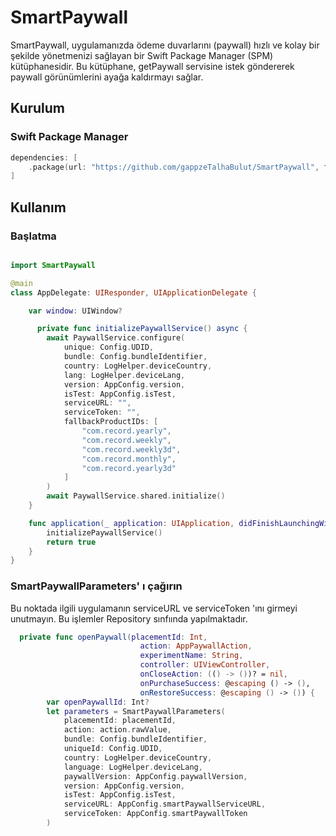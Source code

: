 # SmartPaywall

SmartPaywall, uygulamanızda ödeme duvarlarını (paywall) hızlı ve kolay bir şekilde yönetmenizi sağlayan bir Swift Package Manager (SPM) kütüphanesidir. Bu kütüphane, getPaywall servisine istek göndererek paywall görünümlerini ayağa kaldırmayı sağlar.

## Kurulum

### Swift Package Manager

```swift
dependencies: [
    .package(url: "https://github.com/gappzeTalhaBulut/SmartPaywall", from: "1.0.7")
]
```
## Kullanım

### Başlatma

```swift

import SmartPaywall

@main
class AppDelegate: UIResponder, UIApplicationDelegate {

    var window: UIWindow?

      private func initializePaywallService() async {
        await PaywallService.configure(
            unique: Config.UDID,
            bundle: Config.bundleIdentifier,
            country: LogHelper.deviceCountry,
            lang: LogHelper.deviceLang,
            version: AppConfig.version,
            isTest: AppConfig.isTest,
            serviceURL: "",
            serviceToken: "",
            fallbackProductIDs: [
                "com.record.yearly",
                "com.record.weekly",
                "com.record.weekly3d",
                "com.record.monthly",
                "com.record.yearly3d"
            ]
        )
        await PaywallService.shared.initialize()
    }

    func application(_ application: UIApplication, didFinishLaunchingWithOptions launchOptions: [UIApplication.LaunchOptionsKey: Any]?) -> Bool {
        initializePaywallService()
        return true
    }
}
```
### SmartPaywallParameters' ı çağırın

Bu noktada ilgili uygulamanın serviceURL ve serviceToken 'ını girmeyi unutmayın. Bu işlemler Repository sınfıında yapılmaktadır.

```swift
  private func openPaywall(placementId: Int,
                             action: AppPaywallAction,
                             experimentName: String,
                             controller: UIViewController,
                             onCloseAction: (() -> ())? = nil,
                             onPurchaseSuccess: @escaping () -> (),
                             onRestoreSuccess: @escaping () -> ()) {
        var openPaywallId: Int?
        let parameters = SmartPaywallParameters(
            placementId: placementId,
            action: action.rawValue,
            bundle: Config.bundleIdentifier,
            uniqueId: Config.UDID,
            country: LogHelper.deviceCountry,
            language: LogHelper.deviceLang,
            paywallVersion: AppConfig.paywallVersion,
            version: AppConfig.version,
            isTest: AppConfig.isTest,
            serviceURL: AppConfig.smartPaywallServiceURL,
            serviceToken: AppConfig.smartPaywallToken
        )
```
